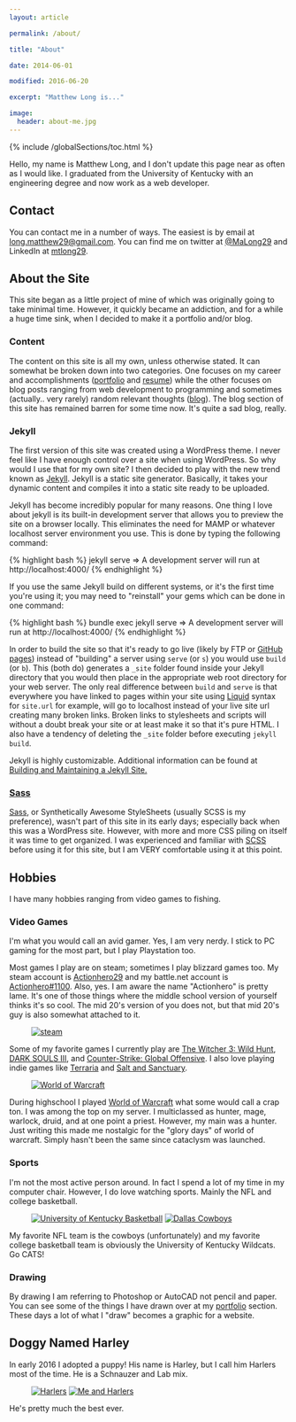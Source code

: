 ```yaml
---
layout: article

permalink: /about/

title: "About"

date: 2014-06-01

modified: 2016-06-20

excerpt: "Matthew Long is..."

image:
  header: about-me.jpg
---
```


{% include /globalSections/toc.html %}

Hello, my name is Matthew Long, and I don't update this page near as often as I would like. I graduated from the University of Kentucky with an engineering degree and now work as a web developer.

## Contact

You can contact me in a number of ways. The easiest is by email at <a href="mailto:long.matthew29@gmail.com">long.matthew29@gmail.com</a>. You can find me on twitter at <a href="https://www.twitter.com/MaLong29">@MaLong29</a> and LinkedIn at <a href="https://www.linkedin.com/in/mtlong29">mtlong29</a>.

## About the Site

This site began as a little project of mine of which was originally going to take minimal time. However, it quickly became an addiction, and for a while a huge time sink, when I decided to make it a portfolio and/or blog.

### Content

The content on this site is all my own, unless otherwise stated. It can somewhat be broken down into two categories. One focuses on my career and accomplishments (<a href="/portfolio/">portfolio</a> and <a href="/resume/">resume</a>) while the other focuses on blog posts ranging from web development to programming and sometimes (actually.. very rarely) random relevant thoughts (<a href="/blog/">blog</a>). The blog section of this site has remained barren for some time now. It's quite a sad blog, really.

### Jekyll

The first version of this site was created using a WordPress theme. I never feel like I have enough control over a site when using WordPress. So why would I use that for my own site? I then decided to play with the new trend known as <a href="http://jekyllrb.com/">Jekyll</a>. Jekyll is a static site generator. Basically, it takes your dynamic content and compiles it into a static site ready to be uploaded.

Jekyll has become incredibly popular for many reasons. One thing I love about jekyll is its built-in development server that allows you to preview the site on a browser locally. This eliminates the need for MAMP or whatever localhost server environment you use. This is done by typing the following command:

{% highlight bash %}
jekyll serve
=> A development server will run at http://localhost:4000/
{% endhighlight %}

If you use the same Jekyll build on different systems, or it's the first time you're using it; you may need to "reinstall" your gems which can be done in one command:

{% highlight bash %}
bundle exec jekyll serve
=> A development server will run at http://localhost:4000/
{% endhighlight %}

In order to build the site so that it's ready to go live (likely by FTP or <a href="https://jekyllrb.com/docs/github-pages/">GitHub pages</a>) instead of "building" a server using `serve` (or `s`) you would use `build` (or `b`). This (both do) generates a `_site` folder found inside your Jekyll directory that you would then place in the appropriate web root directory for your web server. The only real difference between `build` and `serve` is that everywhere you have linked to pages within your site using <a href="https://shopify.github.io/liquid/">Liquid</a> syntax for `site.url` for example, will go to localhost instead of your live site url creating many broken links. Broken links to stylesheets and scripts will without a doubt break your site or at least make it so that it's pure HTML. I also have a tendency of deleting the `_site` folder before executing `jekyll build`.

Jekyll is highly customizable. Additional information can be found at <a href="/blog/using-jekyll/">Building and Maintaining a Jekyll Site.

### Sass

<a href="http://sass-lang.com/">Sass</a>, or Synthetically Awesome StyleSheets (usually SCSS is my preference), wasn't part of this site in its early days; especially back when this was a WordPress site. However, with more and more CSS piling on itself it was time to get organized. I was experienced and familiar with <a href="/tag/scss/">SCSS</a> before using it for this site, but I am VERY comfortable using it at this point. 

## Hobbies

I have many hobbies ranging from video games to fishing. 

### Video Games

I'm what you would call an avid gamer. Yes, I am very nerdy. I stick to PC gaming for the most part, but I play Playstation too. 

Most games I play are on steam; sometimes I play blizzard games too. My steam account is <a href="http://steamcommunity.com/id/Actionhero29/">Actionhero29</a> and my battle.net account is <a href="http://us.battle.net/en/">Actionhero#1100</a>. Also, yes. I am aware the name "Actionhero" is pretty lame. It's one of those things where the middle school version of yourself thinks it's so cool. The mid 20's version of you does not, but that mid 20's guy is also somewhat attached to it. 

<figure class="half">
	<a href="/assets/images/page-about/game1.jpg" title="Steam"><img src="/assets/images/page-about/game1.jpg" alt="steam" /></a>
	<a href="/assets/images/page-about/game2.jpg" title="The Witcher 3"><img src="/assets/images/page-about/game2.jpg" alt=""/></a>
</figure>

Some of my favorite games I currently play are <a href="http://store.steampowered.com/app/292030/">The Witcher 3: Wild Hunt</a>, <a href="http://store.steampowered.com/app/374320/">DARK SOULS III</a>, and <a href="http://store.steampowered.com/app/730/">Counter-Strike: Global Offensive</a>. I also love playing indie  games like <a href="http://store.steampowered.com/app/105600/">Terraria</a> and <a href="http://store.steampowered.com/app/283640/">Salt and Sanctuary</a>.

<figure class="full">
	<a href="/assets/images/page-about/game3.jpg" title="World of Warcraft"><img src="/assets/images/page-about/game3.jpg" alt="World of Warcraft"/></a>
</figure>

During highschool I played <a href="http://us.battle.net/wow/en/">World of Warcraft</a> what some would call a crap ton. I was among the top on my server. I multiclassed as hunter, mage, warlock, druid, and at one point a priest. However, my main was a hunter. Just writing this made me nostalgic for the "glory days" of world of warcraft. Simply hasn't been the same since cataclysm was launched.

### Sports

I'm not the most active person around. In fact I spend a lot of my time in my computer chair. However, I do love watching sports. Mainly the NFL and college basketball.

<figure class="half">
	<a href="/assets/images/page-about/sports1.jpg" title="University of Kentucky Basketball"><img src="/assets/images/page-about/sports1.jpg" alt="University of Kentucky Basketball" /></a>
    <a href="/assets/images/page-about/sports2.jpg" title="Dallas Cowboys"><img src="/assets/images/page-about/sports2.jpg" alt="Dallas Cowboys" /></a>
</figure>

My favorite NFL team is the cowboys (unfortunately) and my favorite college basketball team is obviously the University of Kentucky Wildcats. Go CATS!

### Drawing

By drawing I am referring to Photoshop or AutoCAD not pencil and paper. You can see some of the things I have drawn over at my <a href="/portfolio/">portfolio</a> section. These days a lot of what I "draw" becomes a graphic for a website.

## Doggy Named Harley

In early 2016 I adopted a puppy! His name is Harley, but I call him Harlers most of the time. He is a Schnauzer and Lab mix. 

<figure class="half">
	<a href="/assets/images/page-about/harley1.jpg" title="Harlers"><img src="/assets/images/page-about/harley1.jpg" alt="Harlers" /></a>
    <a href="/assets/images/page-about/harley2.jpg" title="Me and Harlers"><img src="/assets/images/page-about/harley2.jpg" alt="Me and Harlers" /></a>
</figure>

He's pretty much the best ever.


